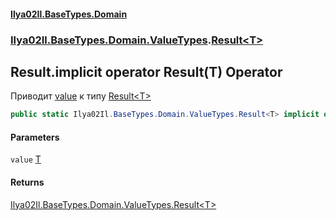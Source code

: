 #### [Ilya02Il.BaseTypes.Domain](index.md 'index')
### [Ilya02Il.BaseTypes.Domain.ValueTypes](Ilya02Il.BaseTypes.Domain.ValueTypes.md 'Ilya02Il.BaseTypes.Domain.ValueTypes').[Result&lt;T&gt;](Ilya02Il.BaseTypes.Domain.ValueTypes.Result_T_.md 'Ilya02Il.BaseTypes.Domain.ValueTypes.Result<T>')

## Result<T>.implicit operator Result<T>(T) Operator

Приводит [value](Ilya02Il.BaseTypes.Domain.ValueTypes.Result_T_.op_ImplicitIlya02Il.BaseTypes.Domain.ValueTypes.Result_T_(T).md#Ilya02Il.BaseTypes.Domain.ValueTypes.Result_T_.op_ImplicitIlya02Il.BaseTypes.Domain.ValueTypes.Result_T_(T).value 'Ilya02Il.BaseTypes.Domain.ValueTypes.Result<T>.op_Implicit Ilya02Il.BaseTypes.Domain.ValueTypes.Result<T>(T).value') к типу [Result&lt;T&gt;](Ilya02Il.BaseTypes.Domain.ValueTypes.Result_T_.md 'Ilya02Il.BaseTypes.Domain.ValueTypes.Result<T>')

```csharp
public static Ilya02Il.BaseTypes.Domain.ValueTypes.Result<T> implicit operator Result<T>(T value);
```
#### Parameters

<a name='Ilya02Il.BaseTypes.Domain.ValueTypes.Result_T_.op_ImplicitIlya02Il.BaseTypes.Domain.ValueTypes.Result_T_(T).value'></a>

`value` [T](Ilya02Il.BaseTypes.Domain.ValueTypes.Result_T_.md#Ilya02Il.BaseTypes.Domain.ValueTypes.Result_T_.T 'Ilya02Il.BaseTypes.Domain.ValueTypes.Result<T>.T')

#### Returns
[Ilya02Il.BaseTypes.Domain.ValueTypes.Result&lt;](Ilya02Il.BaseTypes.Domain.ValueTypes.Result_T_.md 'Ilya02Il.BaseTypes.Domain.ValueTypes.Result<T>')[T](Ilya02Il.BaseTypes.Domain.ValueTypes.Result_T_.md#Ilya02Il.BaseTypes.Domain.ValueTypes.Result_T_.T 'Ilya02Il.BaseTypes.Domain.ValueTypes.Result<T>.T')[&gt;](Ilya02Il.BaseTypes.Domain.ValueTypes.Result_T_.md 'Ilya02Il.BaseTypes.Domain.ValueTypes.Result<T>')